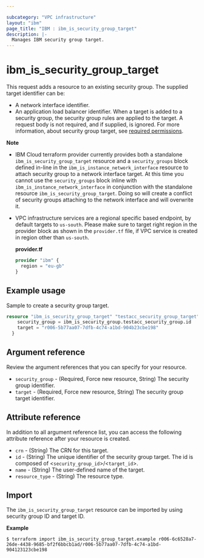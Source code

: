 ```yaml
---

subcategory: "VPC infrastructure"
layout: "ibm"
page_title: "IBM : ibm_is_security_group_target"
description: |-
  Manages IBM security group target.
---
```


# ibm_is_security_group_target

This request adds a resource to an existing security group. The supplied target identifier can be:
  - A network interface identifier.
  - An application load balancer identifier.
When a target is added to a security group, the security group rules are applied to the target. A request body is not required, and if supplied, is ignored. For more information, about security group target, see [required permissions](https://cloud.ibm.com/docs/vpc?topic=vpc-resource-authorizations-required-for-api-and-cli-calls).

**Note**
- IBM Cloud terraform provider currently provides both a standalone `ibm_is_security_group_target` resource and a `security_groups` block defined in-line in the `ibm_is_instance_network_interface` resource to attach security group to a network interface target. At this time you cannot use the `security_groups` block inline with `ibm_is_instance_network_interface` in conjunction with the standalone resource `ibm_is_security_group_target`. Doing so will create a conflict of security groups attaching to the network interface and will overwrite it.
- VPC infrastructure services are a regional specific based endpoint, by default targets to `us-south`. Please make sure to target right region in the provider block as shown in the `provider.tf` file, if VPC service is created in region other than `us-south`.

  **provider.tf**

  ```terraform
  provider "ibm" {
    region = "eu-gb"
  }
  ```

## Example usage
Sample to create a security group target.

```terraform
resource "ibm_is_security_group_target" "testacc_security_group_target" {
    security_group = ibm_is_security_group.testacc_security_group.id
    target = "r006-5b77aa07-7dfb-4c74-a1bd-904b23cbe198"
  }
```

## Argument reference
Review the argument references that you can specify for your resource. 

- `security_group` - (Required, Force new resource, String) The security group identifier.
- `target` - (Required, Force new resource, String) The security group target identifier.

## Attribute reference
In addition to all argument reference list, you can access the following attribute reference after your resource is created.

- `crn` - (String) The CRN for this target.
- `id` - (String) The unique identifier of the security group target. The id is composed of <`security_group_id`>/<`target_id`>.
- `name` - (String) The user-defined name of the target.
- `resource_type` - (String) The resource type.

## Import

The `ibm_is_security_group_target` resource can be imported by using security group ID and target ID.

**Example**

```
$ terraform import ibm_is_security_group_target.example r006-6c6528a7-26de-4438-9685-bf2f6bbcb1ad/r006-5b77aa07-7dfb-4c74-a1bd-904123123cbe198
```

